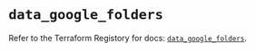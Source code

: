 # `data_google_folders`

Refer to the Terraform Registory for docs: [`data_google_folders`](https://registry.terraform.io/providers/hashicorp/google-beta/5.4.0/docs/data-sources/google_folders).
